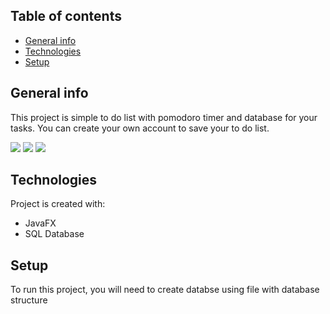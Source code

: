 ## Table of contents
* [General info](#general-info)
* [Technologies](#technologies)
* [Setup](#setup)

## General info
This project is simple to do list with pomodoro timer and database for your tasks. You can create your own account to save your to do list.
	

![](images/SignUp_screen.jpg ) 
![](FocusApp/src/sample/assets/mainScreen.jpg?raw=true ) 
![](FocusApp/src/sample/assets/toDoList.jpg?raw=true ) 
## Technologies
Project is created with:
* JavaFX
* SQL Database

	
## Setup
To run this project, you will need to create databse using file with database structure


